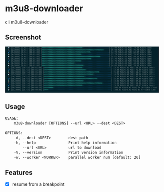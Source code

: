 # m3u8-downloader

cli m3u8-downloader

## Screenshot

![preview.png](https://github.com/someoneonsmile/m3u8-downloader/blob/main/img/preview.png?raw=true)

## Usage

```
USAGE:
    m3u8-downloader [OPTIONS] --url <URL> --dest <DEST>

OPTIONS:
    -d, --dest <DEST>        dest path
    -h, --help               Print help information
        --url <URL>          url to download
    -V, --version            Print version information
    -w, --worker <WORKER>    parallel worker num [default: 20]
```

## Features

- [x] resume from a breakpoint
